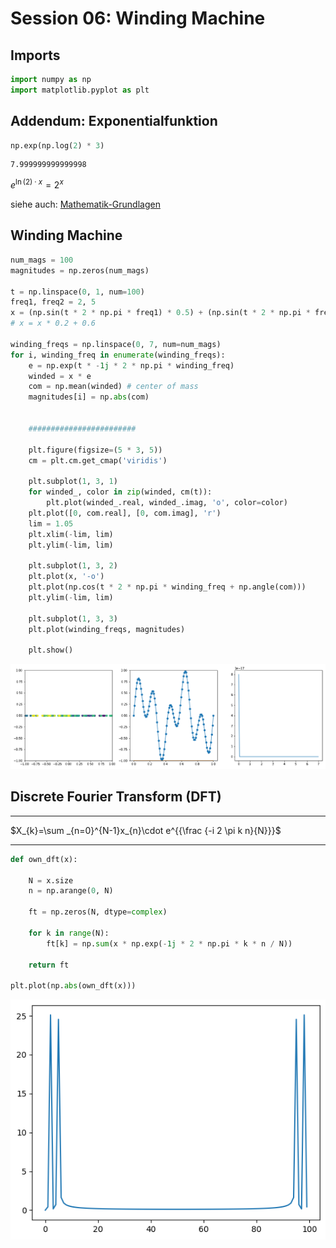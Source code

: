 # Session 06: Winding Machine

## Imports

```python
import numpy as np
import matplotlib.pyplot as plt
```

## Addendum: Exponentialfunktion

```python
np.exp(np.log(2) * 3)
```

    7.999999999999998

$e^{\ln(2) \cdot x} = 2^x$

siehe auch: [Mathematik-Grundlagen](/topics/Mathematik-Grundlagen.md)

## Winding Machine

```Python
num_mags = 100
magnitudes = np.zeros(num_mags)

t = np.linspace(0, 1, num=100)
freq1, freq2 = 2, 5
x = (np.sin(t * 2 * np.pi * freq1) * 0.5) + (np.sin(t * 2 * np.pi * freq2) * 0.5)
# x = x * 0.2 + 0.6

winding_freqs = np.linspace(0, 7, num=num_mags)
for i, winding_freq in enumerate(winding_freqs):
    e = np.exp(t * -1j * 2 * np.pi * winding_freq)
    winded = x * e
    com = np.mean(winded) # center of mass
    magnitudes[i] = np.abs(com)

    
    ########################

    plt.figure(figsize=(5 * 3, 5))
    cm = plt.cm.get_cmap('viridis')

    plt.subplot(1, 3, 1)
    for winded_, color in zip(winded, cm(t)):
        plt.plot(winded_.real, winded_.imag, 'o', color=color)
    plt.plot([0, com.real], [0, com.imag], 'r')
    lim = 1.05
    plt.xlim(-lim, lim)
    plt.ylim(-lim, lim)

    plt.subplot(1, 3, 2)
    plt.plot(x, '-o')
    plt.plot(np.cos(t * 2 * np.pi * winding_freq + np.angle(com)))
    plt.ylim(-lim, lim)

    plt.subplot(1, 3, 3)
    plt.plot(winding_freqs, magnitudes)

    plt.show()
```

![winding_machine](/data/img/winding_machine.gif)

## Discrete Fourier Transform (DFT)

---
$X_{k}=\sum _{n=0}^{N-1}x_{n}\cdot e^{{\frac {-i 2 \pi k n}{N}}}$

---

```Python
def own_dft(x):

    N = x.size
    n = np.arange(0, N)

    ft = np.zeros(N, dtype=complex)

    for k in range(N):
        ft[k] = np.sum(x * np.exp(-1j * 2 * np.pi * k * n / N))

    return ft

plt.plot(np.abs(own_dft(x)))
```

![fig01](/sessions/06_winding_machine/06_winding_machine_files/fig01.png)
